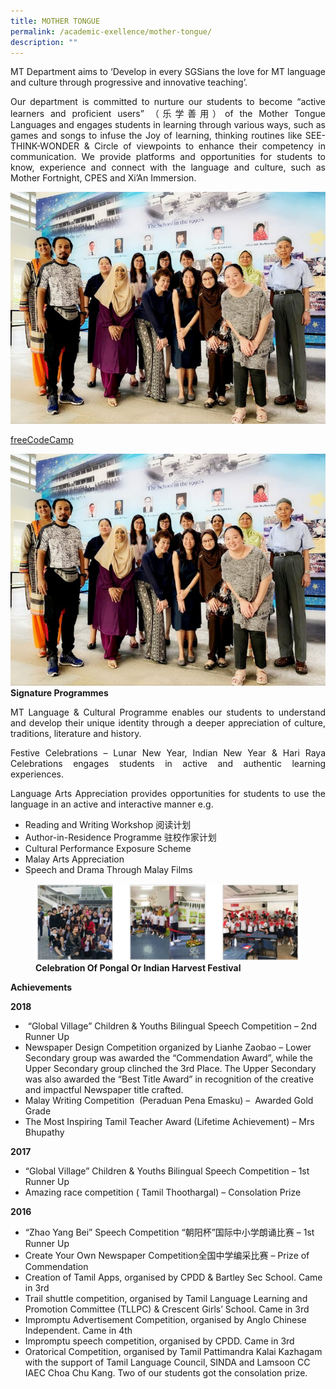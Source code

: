 ```yaml
---
title: MOTHER TONGUE
permalink: /academic-exellence/mother-tongue/
description: ""
---
```

<p style="text-align: justify;"> MT Department aims to ‘Develop in every SGSians the love for MT language and culture through progressive and innovative teaching’. </p>

<p style="text-align: justify;"> Our department is committed to nurture our students to become “active learners and proficient users” （乐学善用）of the Mother Tongue Languages and engages students in learning through various ways, such as games and songs to infuse the Joy of learning, thinking routines like SEE-THINK-WONDER & Circle of viewpoints to enhance their competency in communication. We provide platforms and opportunities for students to know, experience and connect with the language and culture, such as Mother Fortnight, CPES and Xi’An Immersion. </p>


![](/images/Mother-Tongue-Department-768x565.jpg)

<a href="https://www.freecodecamp.org" target="_blank">freeCodeCamp</a>

<div>
<div style="float: left">
<a href="https://www-broadricksec-moe-edu-sg-admin.cwp.sg/cca/uniformed-groups/red-cross">
<img src="/images/Mother-Tongue-Department-768x565.jpg">
</a>
</div>
<div>
</div>
</div>


**Signature Programmes**

<p style="text-align: justify;"> MT Language & Cultural Programme enables our students to understand and develop their unique identity through a deeper appreciation of culture, traditions, literature and history.</p>

<p style="text-align: justify;"> Festive Celebrations – Lunar New Year, Indian New Year & Hari Raya Celebrations engages students in active and authentic learning experiences.</p>

<p style="text-align: justify;"> Language Arts Appreciation provides opportunities for students to use the language in an active and interactive manner e.g.</p>

* Reading and Writing Workshop 阅读计划
* Author-in-Residence Programme 驻校作家计划
* Cultural Performance Exposure Scheme
*  Malay Arts Appreciation
*  Speech and Drama Through Malay Films

<figure>
<img src="/images/Capture.jpg">
<figcaption> <strong> Celebration Of Pongal Or Indian Harvest Festival </strong> </figcaption>
</figure>

**Achievements**

**2018**

*    “Global Village” Children & Youths Bilingual Speech Competition – 2nd Runner Up
*   Newspaper Design Competition organized by Lianhe Zaobao – Lower Secondary group was awarded the “Commendation Award”, while the Upper Secondary group clinched the 3rd Place. The Upper Secondary was also awarded the “Best Title Award” in recognition of the creative and impactful Newspaper title crafted.
*   Malay Writing Competition  (Peraduan Pena Emasku) –  Awarded Gold Grade
*   The Most Inspiring Tamil Teacher Award (Lifetime Achievement) – Mrs Bhupathy

**2017**

*   “Global Village” Children & Youths Bilingual Speech Competition – 1st Runner Up
*   Amazing race competition ( Tamil Thoothargal) – Consolation Prize

**2016**

*   “Zhao Yang Bei” Speech Competition “朝阳杯”国际中小学朗诵比赛 – 1st Runner Up
*   Create Your Own Newspaper Competition全国中学编采比赛 – Prize of Commendation
*   Creation of Tamil Apps, organised by CPDD & Bartley Sec School. Came in 3rd
*   Trail shuttle competition, organised by Tamil Language Learning and Promotion Committee (TLLPC) & Crescent Girls’ School. Came in 3rd
*   Impromptu Advertisement Competition, organised by Anglo Chinese Independent. Came in 4th
*   Impromptu speech competition, organised by CPDD. Came in 3rd
*   Oratorical Competition, organised by Tamil Pattimandra Kalai Kazhagam with the support of Tamil Language Council, SINDA and Lamsoon CC IAEC Choa Chu Kang. Two of our students got the consolation prize.